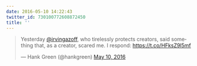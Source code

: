 ```yaml
---
date: 2016-05-10 14:22:43
twitter_id: 730100772608872450
title: ''
---
```


<blockquote class="twitter-tweet"><p lang="en" dir="ltr">Yesterday <a href="https://twitter.com/irvingazoff?ref_src=twsrc%5Etfw">@irvingazoff</a>, who tirelessly protects creators, said something that, as a creator, scared me. I respond:  <a href="https://t.co/HFksZ9l5mf">https://t.co/HFksZ9l5mf</a></p>&mdash; Hank Green (@hankgreen) <a href="https://twitter.com/hankgreen/status/730081123833761792?ref_src=twsrc%5Etfw">May 10, 2016</a></blockquote>
<script async src="https://platform.twitter.com/widgets.js" charset="utf-8"></script>
